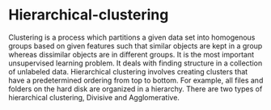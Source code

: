 # Hierarchical-clustering

Clustering is a process which partitions a given data set into homogenous groups based on given features such that similar objects are kept in a group whereas dissimilar objects are in different groups. It is the most important unsupervised learning problem. It deals with finding structure in a collection of unlabeled data. Hierarchical clustering involves creating clusters that have a predetermined ordering from top to bottom. For example, all files and folders on the hard disk are organized in a hierarchy. There are two types of hierarchical clustering, Divisive and Agglomerative.
